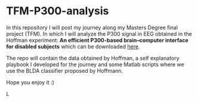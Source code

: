 # TFM-P300-analysis

In this repository I will post my journey along my Masters Degree final project (TFM). In which I will analyze the P300 signal in EEG obtained in the Hoffman experiment:
**An efficient P300-based brain–computer interface for disabled subjects** which can be downloaded <a href="https://www.sciencedirect.com/science/article/abs/pii/S0165027007001094?dgcid=api_sd_search-api-endpoint" target="_blank">here</a>.

The repo will contain the data obtained by Hoffman, a self explanatory playbook I developed for the journey and some Matlab scripts where we use the BLDA classifier proposed by Hoffmann.

Hope you enjoy it :)

L
